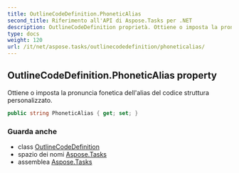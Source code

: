 ```yaml
---
title: OutlineCodeDefinition.PhoneticAlias
second_title: Riferimento all'API di Aspose.Tasks per .NET
description: OutlineCodeDefinition proprietà. Ottiene o imposta la pronuncia fonetica dellalias del codice struttura personalizzato.
type: docs
weight: 120
url: /it/net/aspose.tasks/outlinecodedefinition/phoneticalias/
---
```

## OutlineCodeDefinition.PhoneticAlias property

Ottiene o imposta la pronuncia fonetica dell'alias del codice struttura personalizzato.

```csharp
public string PhoneticAlias { get; set; }
```

### Guarda anche

* class [OutlineCodeDefinition](../)
* spazio dei nomi [Aspose.Tasks](../../outlinecodedefinition/)
* assemblea [Aspose.Tasks](../../../)



